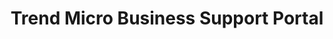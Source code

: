 ---
layout: default

title: Trend Micro Business Support Portal
description: A knowledge based support portal and case management tool for its enterprise customer
thumbnail: trend-micro.jpg
tags:
    - UI/UX
    - HTML/CSS
categories: "featured"
order: 2
---